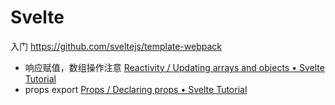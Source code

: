 # Svelte

入门 https://github.com/sveltejs/template-webpack

- 响应赋值，数组操作注意
[Reactivity / Updating arrays and objects • Svelte Tutorial](https://svelte.dev/tutorial/updating-arrays-and-objects)
- props export
[Props / Declaring props • Svelte Tutorial](https://svelte.dev/tutorial/declaring-props)
